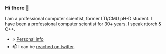 ### Hi there 👋

I am a professional computer scientist, former LTI/CMU pH-D student. I have been a professional computer scientist for 30+ years. I speak πtorch & C++.

- ⚡ [Personal info](http://searchivarius.org/about)
- 📫 I can be [reached on twitter](https://twitter.com/srchvrs).

<!--
**searchivarius/searchivarius** is a ✨ _special_ ✨ repository because its `README.md` (this file) appears on your GitHub profile.

Here are some ideas to get you started:

- 🔭 I’m currently working on ...
- 🌱 I’m currently learning ...
- 👯 I’m looking to collaborate on ...
- 🤔 I’m looking for help with ...
- 💬 Ask me about ...
- 📫 How to reach me: ...
- 😄 Pronouns: ...
- ⚡ Fun fact: ...
- ![Leo's github stats](https://github-readme-stats.vercel.app/api?username=searchivarius&show_icons=true)
-->
